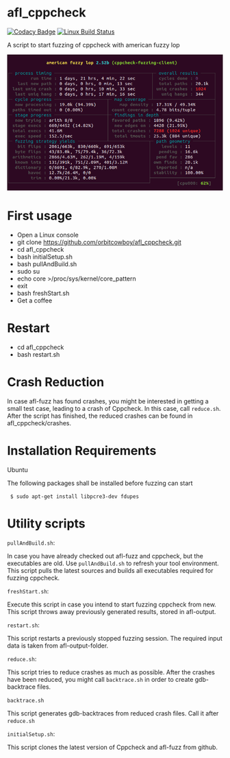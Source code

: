 # afl_cppcheck

[![Codacy Badge](https://api.codacy.com/project/badge/Grade/0ed81bc9d1a042a2b7e57a60ffa373b1)](https://app.codacy.com/app/orbitcowboy/afl_cppcheck?utm_source=github.com&utm_medium=referral&utm_content=orbitcowboy/afl_cppcheck&utm_campaign=Badge_Grade_Dashboard)
[![Linux Build Status](https://img.shields.io/travis/orbitcowboy/afl_cppcheck/master.svg?label=Linux%20build)](https://travis-ci.org/orbitcowboy/afl_cppcheck)

A script to start fuzzing of cppcheck with american fuzzy lop

![A screenshot of afl fuzzing of cppcheck](screenshot/afl_cppcheck.png?raw=true "A screenshot")

# First usage

- Open a Linux console
- git clone https://github.com/orbitcowboy/afl_cppcheck.git
- cd afl_cppcheck
- bash initialSetup.sh
- bash pullAndBuild.sh
- sudo su
-    echo core >/proc/sys/kernel/core_pattern
-    exit
- bash freshStart.sh
- Get a coffee 


# Restart 

- cd afl_cppcheck
- bash restart.sh


# Crash Reduction 

In case afl-fuzz has found crashes, you might be interested in getting
a small test case, leading to a crash of Cppcheck. In this case, call 
```reduce.sh```. After the script has finished, the reduced crashes can
be found in afl_cppcheck/crashes.


# Installation Requirements

Ubuntu

The following packages shall be installed before fuzzing can start
```
 $ sudo apt-get install libpcre3-dev fdupes
```


# Utility scripts

```pullAndBuild.sh```:

In case you have already checked out afl-fuzz and cppcheck, but the executables
are old. Use ```pullAndBuild.sh``` to refresh your tool environment. This
script pulls the latest sources and builds all executables required for fuzzing cppcheck.

```freshStart.sh```:

Execute this script in case you intend to start fuzzing cppcheck from new. This script throws 
away previously generated results, stored in afl-output.

```restart.sh```:

This script restarts a previously stopped fuzzing session. The required input data is 
taken from afl-output-folder. 

```reduce.sh```:

This script tries to reduce crashes as much as possible. After the crashes have been reduced,
you might call ```backtrace.sh``` in order to create gdb-backtrace files.

```backtrace.sh```

This script generates gdb-backtraces from reduced crash files. Call it after ```reduce.sh```

```initialSetup.sh```:

This script clones the latest version of Cppcheck and afl-fuzz from github. 

